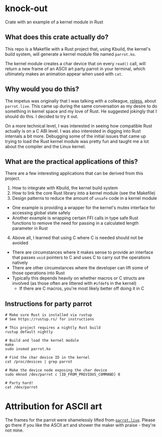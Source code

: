 # knock-out
Crate with an example of a kernel module in Rust

## What does this crate actually do?
This repo is a Makefile with a Rust project that, using Kbuild, the kernel's build system, will generate
a kernel module file named `parrot.ko`.

The kernel module creates a char device that on every `read()` call, will return a new frame of an
ASCII art party parrot in your terminal, which ultimately makes an animation appear when used with `cat`.

## Why would you do this?
The impetus was originally that I was talking with a colleague, [rpless](https://github.com/rpless),
about `parrot.live`. This came up during the same conversation as my desire to do something in kernel
space and my love of Rust. He suggested jokingly that I should do this. I decided to try it out.

On a more technical level, I was interested in seeing how compatible Rust actually is
on a C ABI level. I was also interested in digging into Rust internals a bit more.
Debugging some of the initial issues that came up trying to load the Rust kernel
module was pretty fun and taught me a lot about the compiler and the Linux kernel.

## What are the practical applications of this?
There are a few interesting applications that can be derived from this project.

1. How to integrate with Kbuild, the kernel build system
2. How to link the core Rust library into a kernel module (see the Makefile)
3. Design patterns to reduce the amount of `unsafe` code in a kernel module
  * One example is providing a wrapper for the kernel's mutex interface
    for accessing global state safely
  * Another example is wrapping certain FFI calls in type safe Rust functions
    to remove the need for passing in a calculated length parameter in Rust
4. Above all, I learned that using C where C is needed should not be avoided
  * There are circumstances where it makes sense to provide an interface
    that passes `void` pointers to C and uses C to carry out the operations
    natively
  * There are other circumstances where the developer can lift some of those
    operations into Rust
  * Typically this depends heavily on whether macros or C structs are involved
    (as those often are littered with `#ifdef`s in the kernel)
    * If there are C macros, you're most likely better off doing it in C

## Instructions for party parrot
```
# Make sure Rust is installed via rustup
# See https://rustup.rs/ for instructions

# This project requires a nightly Rust build
rustup default nightly

# Build and load the kernel module
make
sudo insmod parrot.ko

# Find the char device ID in the kernel
cat /proc/devices | grep parrot

# Make the device node exposing the char device
sudo mknod /dev/parrot c [ID_FROM_PREVIOUS_COMMAND] 0

# Party hard!
cat /dev/parrot
```

# Attribution for ASCII art
The frames for the parrot were shamelessly lifted from [`parrot.live`](https://github.com/hugomd/parrot.live).
Please go there if you like the ASCII art and shower the maker with praise - they're not mine.
